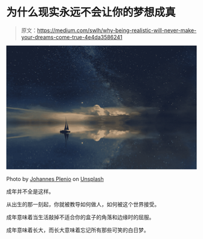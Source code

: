 # 为什么现实永远不会让你的梦想成真

> 原文：<https://medium.com/swlh/why-being-realistic-will-never-make-your-dreams-come-true-4e4da3586241>

![](img/5d04ed68bdaa0d2590e0e28851752849.png)

Photo by [Johannes Plenio](https://unsplash.com/@jplenio?utm_source=medium&utm_medium=referral) on [Unsplash](https://unsplash.com?utm_source=medium&utm_medium=referral)

成年并不全是这样。

从出生的那一刻起，你就被教导如何做人，如何被这个世界接受。

成年意味着当生活敲掉不适合你的盒子的角落和边缘时的屈服。

成年意味着长大，而长大意味着忘记所有那些可笑的白日梦。